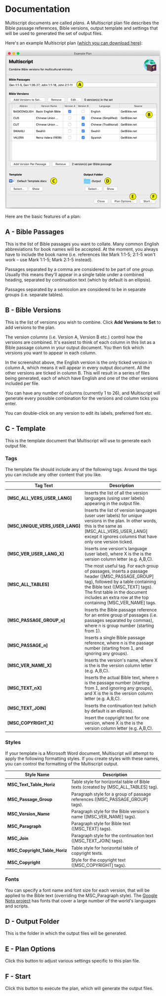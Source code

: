 # Documentation
Multiscript documents are called *plans*. A Multiscript plan file describes the Bible passage references, Bible versions, output template and settings that will be used to generated the set of output files.

Here's an example Multiscript plan ([which you can download here](example-plan.mplan)):

![Example Plan](example-plan.png)

Here are the basic features of a plan:

## **A** - Bible Passages
This is the list of Bible passages you want to collate. Many common English abbreviations for book names will be accepted. At the moment, you always have to include the book name (i.e. references like Mark 1:1-5; 2:1-5 won't work – use Mark 1:1-5; Mark 2:1-5 instead).

Passages separated by a comma are considered to be part of one *group*. Usually this means they'll appear in a single table under a combined heading, separated by continuation text (which by default is an ellipsis).

Passages separated by a semicolon are considered to be in separate groups (i.e. separate tables).

## **B** - Bible Versions
This is the list of versions you wish to combine. Click **Add Versions to Set** to add versions to the plan.

The version *columns* (i.e. Version A, Version B etc.) control how the versions are combined. It's easiest to think of each column in this list as a Bible passage column in your output document. You then tick which versions you want to appear in each column.

In the screenshot above, the English version is the only ticked version in column A, which means it will appear in every output document. All the other versions are ticked in column B. This will result in a series of files being generated, each of which have English and one of the other versions included per file.

You can have any number of columns (currently 1 to 26), and Multiscript will generate every possible combination for the versions and column ticks you enter.

You can double-click on any version to edit its labels, preferred font etc.

## **C** - Template
This is the template document that Multiscript will use to generate each output file.

### Tags

The template file should include any of the following tags. Around the tags you can include any other content that you like.

| Tag Text | Description |
|----------|-------------|
| **\[MSC_ALL_VERS_USER_LANG\]** | Inserts the list of all the version languages (using user labels) appearing in the output file. |
| **\[MSC_UNIQUE_VERS_USER_LANG\]** | Inserts the list of version languages (user user labels) for *unique* versions in the plan. In other words, this is the same as [MSC_ALL_VERS_USER_LANG\] except it ignores columns that have only one version ticked.|
| **\[MSC_VER_USER_LANG_X\]** | Inserts one version's language (user label), where X is the is the version column letter (e.g. A,B,C).|
| **\[MSC_ALL_TABLES\]** | The most useful tag. For each group of passages, inserts a passage header (\[MSC_PASSAGE_GROUP\] tag), followed by a table containing the Bible text (\[MSC_TEXT\] tags). The first table in the document includes an extra row at the top containing [MSC_VER_NAME\] tags.|
| **\[MSC_PASSAGE_GROUP_n\]** | Inserts the Bible passage reference for an entire group of passages (i.e. passages separated by commas), where n is group number (starting from 1).|
| **\[MSC_PASSAGE_n\]** | Inserts a single Bible passage reference, where n is the passage number (starting from 1, and ignoring any groups).|
| **\[MSC_VER_NAME_X\]** | Inserts the version's name, where X is the is the version column letter (e.g. A,B,C).|
| **\[MSC_TEXT_nX\]** | Inserts the actual Bible text, where n is the passage number (starting from 1, and ignoring any groups), and X is the is the version column letter (e.g. A,B,C).|
| **\[MSC_TEXT_JOIN\]** | Inserts the continuation text (which by default is an ellipsis). |
| **\[MSC_COPYRIGHT_X\]** | Insert the copyright text for one version, where X is the is the version column letter (e.g. A,B,C).|

### Styles

If your template is a Microsoft Word document, Multiscript will attempt to apply the following formatting styles. If you create styles with these names, you can control the formatting of the Multiscript output.

| Style Name | Description |
|------------|-------------|
| **MSC_Text_Table_Horiz** | Table style for horizontal table of Bible texts (created by \[MSC_ALL_TABLES\] tag). |
| **MSC_Passage_Group** | Paragraph style for a group of passage references (\[MSC_PASSAGE_GROUP\] tags). |
| **MSC_Version_Name** | Paragraph style for the Bible version's name (\[MSC_VER_NAME\] tags). |
| **MSC_Paragraph** | Paragraph style for Bible text (\[MSC_TEXT\] tags). |
| **MSC_Join** | Paragraph style for the continuation text (\[MSC_TEXT_JOIN\] tags). |
| **MSC_Copyright_Table_Horiz** | Table style for horizontal table of copyright texts. |
| **MSC_Copyright** | Style for the copyright text (\[MSC_COPYRIGHT\] tags). |

### Fonts
You can specify a font name and font size for each version, that will be applied to the Bible text (overriding the MSC_Paragraph style). The [Google Noto project](https://fonts.google.com/noto) has fonts that cover a large number of the world's languages and scripts.

## **D** - Output Folder
This is the folder in which the output files will be generated.

## **E** - Plan Options
Click this button to adjust various settings specific to this plan file.

## **F** - Start
Click this button to execute the plan, which will generate the output files.